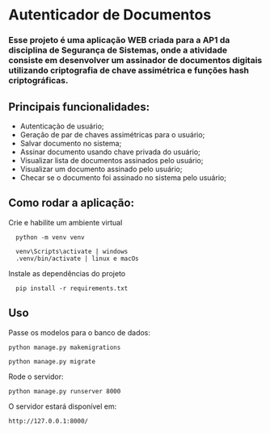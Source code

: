 <h1>Autenticador de Documentos</h1>

### Esse projeto é uma aplicação WEB criada para a AP1 da disciplina de Segurança de Sistemas, onde a atividade consiste em desenvolver um assinador de documentos digitais utilizando criptografia de chave assimétrica e funções hash criptográficas.

## Principais funcionalidades:

- Autenticação de usuário;
- Geração de par de chaves assimétricas para o usuário;
- Salvar documento no sistema;
- Assinar documento usando chave privada do usuário;
- Visualizar lista de documentos assinados pelo usuário;
- Visualizar um documento assinado pelo usuário;
- Checar se o documento foi assinado no sistema pelo usuário;

## Como rodar a aplicação:

Crie e habilite um ambiente virtual

```console
  python -m venv venv
```

```console
  venv\Scripts\activate | windows
  .venv/bin/activate | linux e macOs
```

Instale as dependências do projeto

```console
  pip install -r requirements.txt
```

## Uso

Passe os modelos para o banco de dados:

```console
python manage.py makemigrations
```

```console
python manage.py migrate
```

Rode o servidor:

```console
python manage.py runserver 8000
```

O servidor estará disponível em:

```console
http://127.0.0.1:8000/
```
